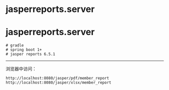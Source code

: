 # jasperreports.server
# jasperreports.server
    # gradle
    # spring boot 1+
    # jasper reports 6.5.1
    
 ---
浏览器中访问：

```
http://localhost:8080/jasper/pdf/member_report
http://localhost:8080/jasper/xlsx/member_report
```
